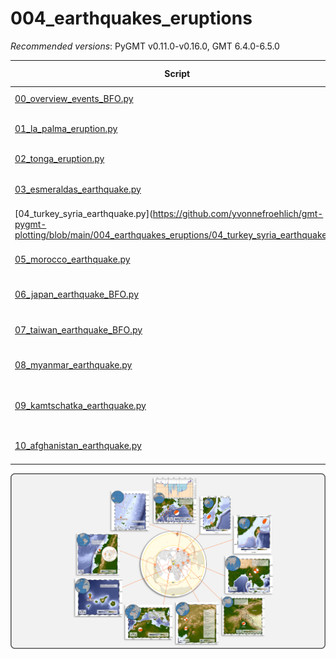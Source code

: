 # 004_earthquakes_eruptions

_Recommended versions_: PyGMT v0.11.0-v0.16.0, GMT 6.4.0-6.5.0

| Script | Location | Date and time | Map |
| --- | --- | --- | --- |
| [00_overview_events_BFO.py](https://github.com/yvonnefroehlich/gmt-pygmt-plotting/blob/main/004_earthquakes_eruptions/00_overview_events_BFO.py)        | global        | 2021 - present                   | <img src="https://github.com/yvonnefroehlich/gmt-pygmt-plotting/raw/main/004_earthquakes_eruptions/02_out_figs/00_overview_events_BFO.png" width="60">     |
| [01_la_palma_eruption.py](https://github.com/yvonnefroehlich/gmt-pygmt-plotting/blob/main/004_earthquakes_eruptions/01_la_palma_eruption.py)            | La Palma      | 2021/09/19 - 2021/12/13          | <img src="https://github.com/yvonnefroehlich/gmt-pygmt-plotting/raw/main/004_earthquakes_eruptions/02_out_figs/01_la_palma_eruption.png" width="60">       |
| [02_tonga_eruption.py](https://github.com/yvonnefroehlich/gmt-pygmt-plotting/blob/main/004_earthquakes_eruptions/02_tonga_eruption.py)                  | Tonga         | 2022/01/14-15                    | <img src="https://github.com/yvonnefroehlich/gmt-pygmt-plotting/raw/main/004_earthquakes_eruptions/02_out_figs/02_tonga_eruption.png" width="60">          |
| [03_esmeraldas_earthquake.py](https://github.com/yvonnefroehlich/gmt-pygmt-plotting/blob/main/004_earthquakes_eruptions/03_esmeraldas_earthquake.py)    | Esmeraldas    | 2022/03/27 at 04:28 (UTC)        | <img src="https://github.com/yvonnefroehlich/gmt-pygmt-plotting/raw/main/004_earthquakes_eruptions/02_out_figs/03_esmeraldas_earthquake.png" width="60">   |
| [04_turkey_syria_earthquake.py](https://github.com/yvonnefroehlich/gmt-pygmt-plotting/blob/main/004_earthquakes_eruptions/04_turkey_syria_earthquake.py | Turkey, Syria | 2023/02/06 at 01:17, 10:24 (UTC) | <img src="https://github.com/yvonnefroehlich/gmt-pygmt-plotting/raw/main/004_earthquakes_eruptions/02_out_figs/04_turkey_syria_earthquake.png" width="60"> |
| [05_morocco_earthquake.py](https://github.com/yvonnefroehlich/gmt-pygmt-plotting/blob/main/004_earthquakes_eruptions/05_morocoo_earthquake.py)          | Morocco       | 2023/09/08 at 22:11 (UTC)        | <img src="https://github.com/yvonnefroehlich/gmt-pygmt-plotting/raw/main/004_earthquakes_eruptions/02_out_figs/05_morocco_earthquake.png" width="60">      |
| [06_japan_earthquake_BFO.py](https://github.com/yvonnefroehlich/gmt-pygmt-plotting/blob/main/004_earthquakes_eruptions/06_japan_earthquake_BFO.py)      | Japan         | 2024/01/01 at 07:10 (UTC)        | <img src="https://github.com/yvonnefroehlich/gmt-pygmt-plotting/raw/main/004_earthquakes_eruptions/02_out_figs/06_japan_earthquake_BFO.png" width="60">    |
| [07_taiwan_earthquake_BFO.py](https://github.com/yvonnefroehlich/gmt-pygmt-plotting/blob/main/004_earthquakes_eruptions/07_taiwan_earthquake_BFO.py)    | Taiwan        | 2024/04/02 at 23:58 (UTC)        | <img src="https://github.com/yvonnefroehlich/gmt-pygmt-plotting/raw/main/004_earthquakes_eruptions/02_out_figs/07_taiwan_earthquake_BFO.png" width="60">   |
| [08_myanmar_earthquake.py](https://github.com/yvonnefroehlich/gmt-pygmt-plotting/blob/main/004_earthquakes_eruptions/08_myanmar_earthquake.py)          | Myanmar       | 2025/03/28 at 06:20:54 (UTC)     | <img src="https://github.com/yvonnefroehlich/gmt-pygmt-plotting/raw/main/004_earthquakes_eruptions/02_out_figs/08_myanmar_earthquake.png" width="60">      |
| [09_kamtschatka_earthquake.py](https://github.com/yvonnefroehlich/gmt-pygmt-plotting/blob/main/004_earthquakes_eruptions/09_kamtschatka_earthquake.py)  | Kamtschatka   | 2025/07/29-30 at 23:24:52 (UTC)  | <img src="https://github.com/yvonnefroehlich/gmt-pygmt-plotting/raw/main/004_earthquakes_eruptions/02_out_figs/09_kamtschatka_earthquake.png" width="60">  |
| [10_afghanistan_earthquake.py](https://github.com/yvonnefroehlich/gmt-pygmt-plotting/blob/main/004_earthquakes_eruptions/10_afghanistan_earthquake.py)  | Afghanistan   | 2025/08/31 at 19:17:34 (UTC)     | <img src="https://github.com/yvonnefroehlich/gmt-pygmt-plotting/raw/main/004_earthquakes_eruptions/02_out_figs/10_afghanistan_earthquake.png" width="60">  |

![](https://github.com/yvonnefroehlich/gmt-pygmt-plotting/raw/main/_images/github_maps_readme_004events.png)
